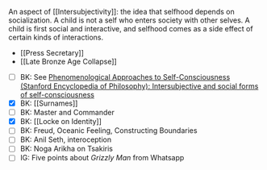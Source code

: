 An aspect of [[Intersubjectivity]]: the idea that selfhood depends on socialization.
A child is not a self who enters society with other selves.
A child is first social and interactive, and selfhood comes as a side effect of certain kinds of interactions.

- [[Press Secretary]]
- [[Late Bronze Age Collapse]]
- [ ] BK: See [Phenomenological Approaches to Self-Consciousness (Stanford Encyclopedia of Philosophy): Intersubjective and social forms of self-consciousness](https://plato.stanford.edu/entries/self-consciousness-phenomenological/#SocForSelCon)
- [x] BK: [[Surnames]]
- [ ] BK: Master and Commander
- [x] BK: [[Locke on Identity]]
- [ ] BK: Freud, Oceanic Feeling, Constructing Boundaries
- [ ] BK: Anil Seth, interoception
- [ ] BK: Noga Arikha on Tsakiris
- [ ] IG: Five points about _Grizzly Man_ from Whatsapp
